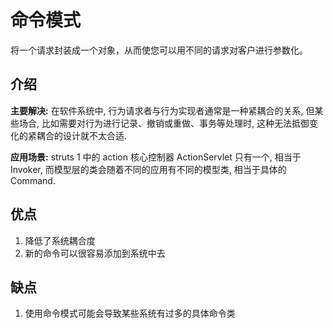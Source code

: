 # 命令模式

将一个请求封装成一个对象，从而使您可以用不同的请求对客户进行参数化。

## 介绍

**主要解决:** 在软件系统中, 行为请求者与行为实现者通常是一种紧耦合的关系, 但某些场合, 比如需要对行为进行记录、撤销或重做、事务等处理时, 这种无法抵御变化的紧耦合的设计就不太合适.

**应用场景:** struts 1 中的 action 核心控制器 ActionServlet 只有一个, 相当于 Invoker, 而模型层的类会随着不同的应用有不同的模型类, 相当于具体的 Command.

## 优点

1. 降低了系统耦合度
2. 新的命令可以很容易添加到系统中去

## 缺点

1. 使用命令模式可能会导致某些系统有过多的具体命令类